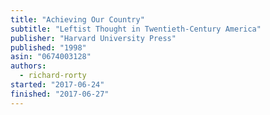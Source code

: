 ```yaml
---
title: "Achieving Our Country"
subtitle: "Leftist Thought in Twentieth-Century America"
publisher: "Harvard University Press"
published: "1998"
asin: "0674003128"
authors:
  - richard-rorty
started: "2017-06-24"
finished: "2017-06-27"
---
```

